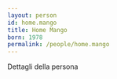 ```yaml
---
layout: person
id: home.mango
title: Home Mango
born: 1978
permalink: /people/home.mango
---
```


Dettagli della persona 